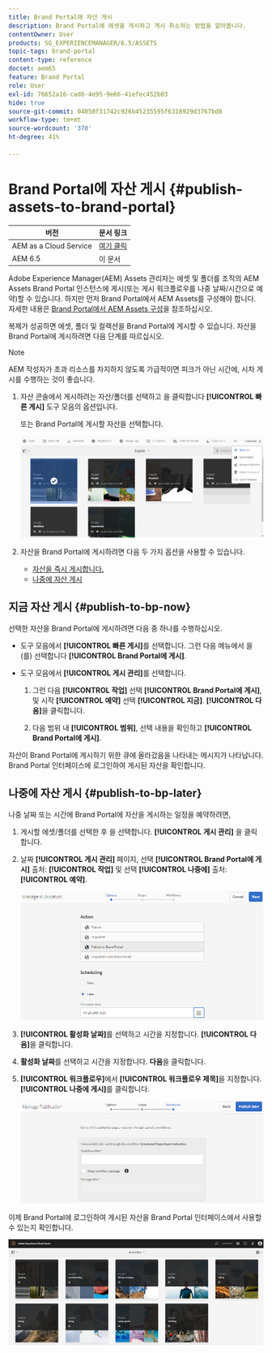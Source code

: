 ```yaml
---
title: Brand Portal에 자산 게시
description: Brand Portal에 에셋을 게시하고 게시 취소하는 방법을 알아봅니다.
contentOwner: User
products: SG_EXPERIENCEMANAGER/6.5/ASSETS
topic-tags: brand-portal
content-type: reference
docset: aem65
feature: Brand Portal
role: User
exl-id: 76652a16-cad6-4e95-9e66-41efec452b03
hide: true
source-git-commit: 04050f31742c926b45235595f6318929d3767bd8
workflow-type: tm+mt
source-wordcount: '370'
ht-degree: 41%

---
```


# Brand Portal에 자산 게시 {#publish-assets-to-brand-portal}

| 버전 | 문서 링크 |
| -------- | ---------------------------- |
| AEM as a Cloud Service | [여기 클릭](https://experienceleague.adobe.com/docs/experience-manager-cloud-service/content/assets/brand-portal/publish-to-brand-portal.html?lang=ko) |
| AEM 6.5 | 이 문서 |

Adobe Experience Manager(AEM) Assets 관리자는 에셋 및 폴더를 조직의 AEM Assets Brand Portal 인스턴스에 게시(또는 게시 워크플로우를 나중 날짜/시간으로 예약)할 수 있습니다. 하지만 먼저 Brand Portal에서 AEM Assets를 구성해야 합니다. 자세한 내용은 [Brand Portal에서 AEM Assets 구성](/help/assets/configure-aem-assets-with-brand-portal.md)을 참조하십시오.

복제가 성공하면 에셋, 폴더 및 컬렉션을 Brand Portal에 게시할 수 있습니다. 자산을 Brand Portal에 게시하려면 다음 단계를 따르십시오.

>[!NOTE]
>
>AEM 작성자가 초과 리소스를 차지하지 않도록 가급적이면 피크가 아닌 시간에, 시차 게시를 수행하는 것이 좋습니다.

1. 자산 콘솔에서 게시하려는 자산/폴더를 선택하고 을 클릭합니다 **[!UICONTROL 빠른 게시]** 도구 모음의 옵션입니다.

   또는 Brand Portal에 게시할 자산을 선택합니다.

   ![publish2bp-2](assets/publish2bp.png)

1. 자산을 Brand Portal에 게시하려면 다음 두 가지 옵션을 사용할 수 있습니다.
   * [자산을 즉시 게시합니다.](#publish-to-bp-now)
   * [나중에 자산 게시](#publish-to-bp-now)

## 지금 자산 게시 {#publish-to-bp-now}

선택한 자산을 Brand Portal에 게시하려면 다음 중 하나를 수행하십시오.

* 도구 모음에서 **[!UICONTROL 빠른 게시]**&#x200B;를 선택합니다. 그런 다음 메뉴에서 을(를) 선택합니다 **[!UICONTROL Brand Portal에 게시]**.

* 도구 모음에서 **[!UICONTROL 게시 관리]**&#x200B;를 선택합니다.

   1. 그런 다음 **[!UICONTROL 작업]** 선택 **[!UICONTROL Brand Portal에 게시]**, 및 시작 **[!UICONTROL 예약]** 선택 **[!UICONTROL 지금]**. **[!UICONTROL 다음]**&#x200B;을 클릭합니다.

   2. 다음 범위 내 **[!UICONTROL 범위]**, 선택 내용을 확인하고 **[!UICONTROL Brand Portal에 게시]**.

자산이 Brand Portal에 게시하기 위한 큐에 올라갔음을 나타내는 메시지가 나타납니다. Brand Portal 인터페이스에 로그인하여 게시된 자산을 확인합니다.

## 나중에 자산 게시 {#publish-to-bp-later}

나중 날짜 또는 시간에 Brand Portal에 자산을 게시하는 일정을 예약하려면,

1. 게시할 에셋/폴더를 선택한 후 을 선택합니다. **[!UICONTROL 게시 관리]** 을 클릭합니다.

1. 날짜 **[!UICONTROL 게시 관리]** 페이지, 선택 **[!UICONTROL Brand Portal에 게시]** 출처: **[!UICONTROL 작업]** 및 선택 **[!UICONTROL 나중에]** 출처: **[!UICONTROL 예약]**.

   ![publishlaterbp-1](assets/publishlaterbp-1.png)

1. **[!UICONTROL 활성화 날짜]**&#x200B;를 선택하고 시간을 지정합니다. **[!UICONTROL 다음]**&#x200B;을 클릭합니다.

1. **활성화 날짜**&#x200B;를 선택하고 시간을 지정합니다. **다음**&#x200B;을 클릭합니다.

1. **[!UICONTROL 워크플로우]**&#x200B;에서 **[!UICONTROL 워크플로우 제목]**&#x200B;을 지정합니다. **[!UICONTROL 나중에 게시]**&#x200B;를 클릭합니다.

   ![publishworkflow](assets/publishworkflow.png)

이제 Brand Portal에 로그인하여 게시된 자산을 Brand Portal 인터페이스에서 사용할 수 있는지 확인합니다.

![bp_landingpage](assets/bp_landingpage.png)
